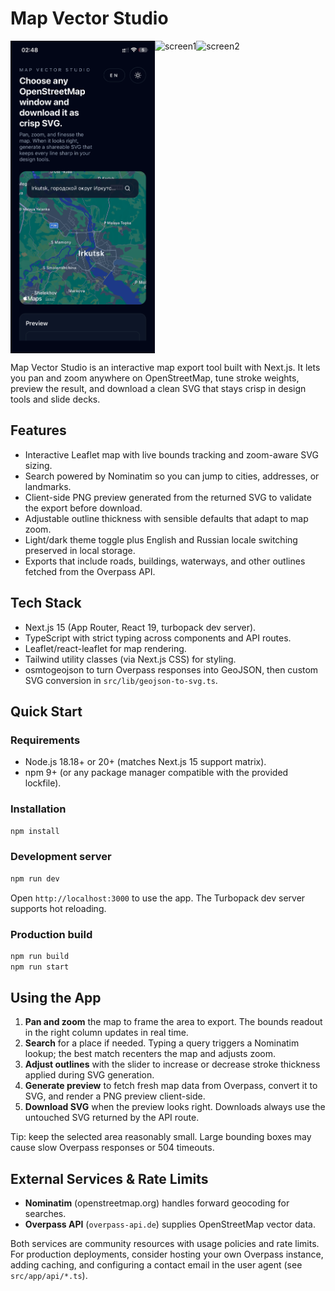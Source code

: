 # Map Vector Studio

<div style="display:flex;">

<img src="./IMG_0239.PNG" alt="screen3" height="500" />


<img src="./app_screen1.png" alt="screen1" height="500" />
<img src="./app_screen2.png" alt="screen2" height="500" />

</div>

Map Vector Studio is an interactive map export tool built with Next.js. It lets you pan and zoom anywhere on OpenStreetMap, tune stroke weights, preview the result, and download a clean SVG that stays crisp in design tools and slide decks.

## Features
- Interactive Leaflet map with live bounds tracking and zoom-aware SVG sizing.
- Search powered by Nominatim so you can jump to cities, addresses, or landmarks.
- Client-side PNG preview generated from the returned SVG to validate the export before download.
- Adjustable outline thickness with sensible defaults that adapt to map zoom.
- Light/dark theme toggle plus English and Russian locale switching preserved in local storage.
- Exports that include roads, buildings, waterways, and other outlines fetched from the Overpass API.

## Tech Stack
- Next.js 15 (App Router, React 19, turbopack dev server).
- TypeScript with strict typing across components and API routes.
- Leaflet/react-leaflet for map rendering.
- Tailwind utility classes (via Next.js CSS) for styling.
- osmtogeojson to turn Overpass responses into GeoJSON, then custom SVG conversion in `src/lib/geojson-to-svg.ts`.

## Quick Start

### Requirements
- Node.js 18.18+ or 20+ (matches Next.js 15 support matrix).
- npm 9+ (or any package manager compatible with the provided lockfile).

### Installation
```bash
npm install
```

### Development server
```bash
npm run dev
```
Open `http://localhost:3000` to use the app. The Turbopack dev server supports hot reloading.

### Production build
```bash
npm run build
npm run start
```

## Using the App
1. **Pan and zoom** the map to frame the area to export. The bounds readout in the right column updates in real time.
2. **Search** for a place if needed. Typing a query triggers a Nominatim lookup; the best match recenters the map and adjusts zoom.
3. **Adjust outlines** with the slider to increase or decrease stroke thickness applied during SVG generation.
4. **Generate preview** to fetch fresh map data from Overpass, convert it to SVG, and render a PNG preview client-side.
5. **Download SVG** when the preview looks right. Downloads always use the untouched SVG returned by the API route.

Tip: keep the selected area reasonably small. Large bounding boxes may cause slow Overpass responses or 504 timeouts.

## External Services & Rate Limits
- **Nominatim** (openstreetmap.org) handles forward geocoding for searches.
- **Overpass API** (`overpass-api.de`) supplies OpenStreetMap vector data.

Both services are community resources with usage policies and rate limits. For production deployments, consider hosting your own Overpass instance, adding caching, and configuring a contact email in the user agent (see `src/app/api/*.ts`).
